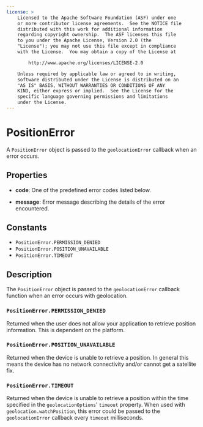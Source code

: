 ```yaml
---
license: >
    Licensed to the Apache Software Foundation (ASF) under one
    or more contributor license agreements.  See the NOTICE file
    distributed with this work for additional information
    regarding copyright ownership.  The ASF licenses this file
    to you under the Apache License, Version 2.0 (the
    "License"); you may not use this file except in compliance
    with the License.  You may obtain a copy of the License at

        http://www.apache.org/licenses/LICENSE-2.0

    Unless required by applicable law or agreed to in writing,
    software distributed under the License is distributed on an
    "AS IS" BASIS, WITHOUT WARRANTIES OR CONDITIONS OF ANY
    KIND, either express or implied.  See the License for the
    specific language governing permissions and limitations
    under the License.
---
```


# PositionError

A `PositionError` object is passed to the `geolocationError` callback when an error occurs.

## Properties

- __code__: One of the predefined error codes listed below.

- __message__: Error message describing the details of the error encountered.

## Constants

- `PositionError.PERMISSION_DENIED`
- `PositionError.POSITION_UNAVAILABLE`
- `PositionError.TIMEOUT`

## Description

The `PositionError` object is passed to the `geolocationError`
callback function when an error occurs with geolocation.

### `PositionError.PERMISSION_DENIED`

Returned when the user does not allow your application to retrieve
position information. This is dependent on the platform.

### `PositionError.POSITION_UNAVAILABLE`

Returned when the device is unable to retrieve a position. In general
this means the device has no network connectivity and/or cannot get a
satellite fix.

### `PositionError.TIMEOUT`

Returned when the device is unable to retrieve a position within the
time specified in the `geolocationOptions`' `timeout` property. When
used with `geolocation.watchPosition`, this error could be passed to
the `geolocationError` callback every `timeout` milliseconds.
